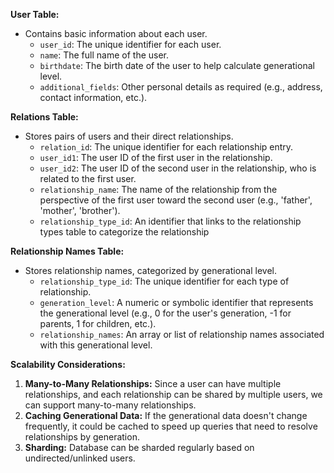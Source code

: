 

**User Table:**

- Contains basic information about each user.
	- `user_id`: The unique identifier for each user.
	- `name`: The full name of the user.
	- `birthdate`: The birth date of the user to help calculate generational level.
	- `additional_fields`: Other personal details as required (e.g., address, contact information, etc.).

**Relations Table:**

- Stores pairs of users and their direct relationships.
	- `relation_id`: The unique identifier for each relationship entry.
	- `user_id1`: The user ID of the first user in the relationship.
	- `user_id2`: The user ID of the second user in the relationship, who is related to the first user.
	- `relationship_name`: The name of the relationship from the perspective of the first user toward the second user (e.g., 'father', 'mother', 'brother').
	- `relationship_type_id`: An identifier that links to the relationship types table to categorize the relationship

**Relationship Names Table:**

- Stores relationship names, categorized by generational level.
	-  `relationship_type_id`: The unique identifier for each type of relationship.
	- `generation_level`: A numeric or symbolic identifier that represents the generational level (e.g., 0 for the user's generation, -1 for parents, 1 for children, etc.).
	- `relationship_names`: An array or list of relationship names associated with this generational level.





**Scalability Considerations:**

1. **Many-to-Many Relationships:** Since a user can have multiple relationships, and each relationship can be shared by multiple users, we can support many-to-many relationships.
2. **Caching Generational Data:** If the generational data doesn't change frequently, it could be cached to speed up queries that need to resolve relationships by generation.
3. **Sharding:** Database can be sharded regularly based on undirected/unlinked users.